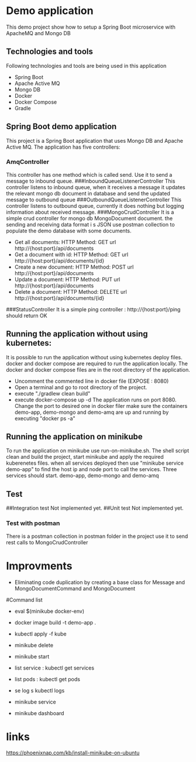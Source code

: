 # Demo application
This demo project show how to setup a Spring Boot microservice with ApacheMQ and Mongo DB
## Technologies and tools
Following technologies and tools are being used in this application
* Spring Boot
* Apache Active MQ
* Mongo DB
* Docker
* Docker Compose
* Gradle

## Spring Boot demo application
This project is a Spring Boot application that uses Mongo DB and Apache Active MQ.
The application has five controllers:
### AmqController
This controller has one method which is called send. Use it to send a message to inbound queue.
###InboundQueueListenerController
This controller listens to inbound queue, when it receives a message it updates the relevant mongo db document in database and send the updated message to outbound queue
###OutboundQueueListenerController
This controller listens to outbound queue, currently it does nothing but logging information about received message.
###MongoCrudController
It is a simple crud controller for mongo db MongoDocument document. the sending and receiving data format i s JSON
use postman collection to populate the demo database with some documents.
* Get all documents: HTTP Method: GET  url http://{host:port}/api/documents
* Get a document with id: HTTP Method: GET  url http://{host:port}/api/documents/{id}
* Create a new document: HTTP Method: POST  url http://{host:port}/api/documents
* Update a document: HTTP Method: PUT  url http://{host:port}/api/documents
* Delete a document: HTTP Method: DELETE  url http://{host:port}/api/documents/{id}


###StatusController
It is a simple ping controller : http://{host:port}/ping should return OK


## Running the application without using kubernetes:
It is possible to run the application without using kubernetes deploy files.
docker and docker compose are required to run the application locally.
The docker and docker compose files are in the root directory of the application. 
* Uncomment the commented line in docker file (EXPOSE : 8080)
* Open a terminal and go to root directory of the project.
* execute "./gradlew clean  build"
* execute docker-compose up -d 
The application runs on port 8080. Change the port to desired one in docker  filer
make sure the containers demo-app, demo-mongo and demo-amq are up and running by executing "docker ps -a" 

## Running the application on minikube
To run the application on minikube use run-on-minikube.sh.
The shell script clean and build the project, start minikube and apply the required kuberenetes  files.
when all services deployed then use "minikube service demo-app" to find the host ip and node port to call the services.
Three services should start. demo-app, demo-mongo and demo-amq
## Test
##Integration test
Not implemented yet.
##Unit test
Not implemented yet. 
### Test with postman
There is a postman collection in postman folder in the project use it to 
send rest calls to MongoCrudController

# Improvments
* Eliminating code duplication by creating a base class for Message and MongoDocumentCommand and MongoDocument

#Command list
* eval $(minikube docker-env)
* docker image build -t demo-app . 
* kubectl apply -f kube

* minikube delete
* minikube start

* list service : kubectl get services 
* list pods : kubectl get pods
* se log s kubectl logs <pod id>
* minikube service <service-name>
* minikube dashboard

# links
https://phoenixnap.com/kb/install-minikube-on-ubuntu
